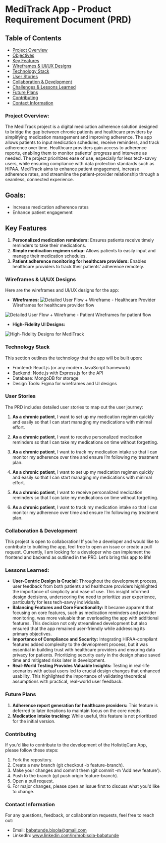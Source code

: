 # MediTrack App - Product Requirement Document (PRD)

## Table of Contents
- [Project Overview](#project-overview)
- [Objectives](#objectives)
- [Key Features](#key-features)
- [Wireframes & UI/UX Designs](#wireframes--uiux-designs)
- [Technology Stack](#technology-stack)
- [User Stories](#user-stories)
- [Collaboration & Development](#collaboration--development)
- [Challenges & Lessons Learned](#challenges--lessons-learned)
- [Future Plans](#future-plans)
- [Contributing](#contributing)
- [Contact Information](#contact-information)

### Project Overview:

The MediTrack project is a digital medication adherence solution designed to bridge the gap between chronic patients and healthcare providers by simplifying medication management and improving adherence. The app allows patients to input medication schedules, receive reminders, and track adherence over time. Healthcare providers gain access to adherence reports, enabling them to monitor patients' progress and intervene as needed. The project prioritizes ease of use, especially for less tech-savvy users, while ensuring compliance with data protection standards such as HIPAA. MediTrack aims to enhance patient engagement, increase adherence rates, and streamline the patient-provider relationship through a seamless, connected experience.
## Goals: 
- Increase medication adherence rates 
- Enhance patient engagement

## **Key Features**
1. **Personalized medication reminders:** Ensures patients receive timely reminders to take their medications.
1. **Simple medication regimen setup:** Allows patients to easily input and manage their medication schedules.
1. **Patient adherence monitoring for healthcare providers:** Enables healthcare providers to track their patients' adherence remotely.

### Wireframes & UI/UX Designs
Here are the wireframes and UI/UX designs for the app:
- **Wireframes:**
![Detailed User Flow + Wireframe - Healthcare Provider](https://github.com/user-attachments/assets/8d77aa3f-5093-4bf5-9c31-e280c871dc7c)
Wireframes for healthcare provider flow

![Detailed User Flow + Wireframe - Patient](https://github.com/user-attachments/assets/29c827db-153a-4e52-9ad0-e2b766aa7787)
Wireframes for patient flow

- **High-Fidelity UI Designs:**
  
![High-Fidelity Designs for MediTrack](https://github.com/user-attachments/assets/3f995582-b702-43d5-901b-e814252e58e8)

### Technology Stack
This section outlines the technology that the app will be built upon:
- Frontend: React.js (or any modern JavaScript framework)
- Backend: Node.js with Express.js for the API
- Database: MongoDB for storage
- Design Tools: Figma for wireframes and UI designs

### User Stories

The PRD includes detailed user stories to map out the user journey:
1. **As a chronic patient**, I want to set up my medication regimen quickly and easily so that I can start managing my medications with minimal effort.
1. **As a chronic patient**, I want to receive personalized medication reminders so that I can take my medications on time without forgetting.
1. **As a chronic patient**, I want to track my medication intake so that I can monitor my adherence over time and ensure I’m following my treatment plan.

1. **As a chronic patient**, I want to set up my medication regimen quickly and easily so that I can start managing my medications with minimal effort.
1. **As a chronic patient**, I want to receive personalized medication reminders so that I can take my medications on time without forgetting.
1. **As a chronic patient**, I want to track my medication intake so that I can monitor my adherence over time and ensure I’m following my treatment plan.

### Collaboration & Development
This project is open to collaboration! If you’re a developer and would like to contribute to building the app, feel free to open an issue or create a pull request.
Currently, I am looking for a developer who can implement the frontend and backend as outlined in the PRD. Let’s bring this app to life!

### Lessons Learned:

- **User-Centric Design is Crucial:** Throughout the development process, user feedback from both patients and healthcare providers highlighted the importance of simplicity and ease of use. This insight informed design decisions, underscoring the need to prioritize user experience, particularly for less tech-savvy individuals.
- **Balancing Features and Core Functionality:** It became apparent that focusing on core features, such as medication reminders and provider monitoring, was more valuable than overloading the app with additional features. This decision not only streamlined development but also ensured that the app remained user-friendly while addressing its primary objectives.
- **Importance of Compliance and Security:** Integrating HIPAA-compliant features added complexity to the development process, but it was essential in building trust with healthcare providers and ensuring data privacy for patients. Prioritizing security early in the design phase saved time and mitigated risks later in development.
- **Real-World Testing Provides Valuable Insights:** Testing in real-life scenarios with actual users led to crucial design changes that enhanced usability. This highlighted the importance of validating theoretical assumptions with practical, real-world user feedback.

### Future Plans
1. **Adherence report generation for healthcare providers:** This feature is deferred to later iterations to maintain focus on the core needs.
1. **Medication intake tracking:** While useful, this feature is not prioritized for the initial version.

### Contributing
If you'd like to contribute to the development of the HolistiqCare App, please follow these steps:

1. Fork the repository.
1. Create a new branch (git checkout -b feature-branch).
1. Make your changes and commit them (git commit -m 'Add new feature').
1. Push to the branch (git push origin feature-branch).
1. Open a pull request.
1. For major changes, please open an issue first to discuss what you'd like to change.

### Contact Information
For any questions, feedback, or collaboration requests, feel free to reach out:
- Email: babatunde.bisola@gmail.com
- LinkedIn: www.linkedin.com/in/mobisola-babatunde
